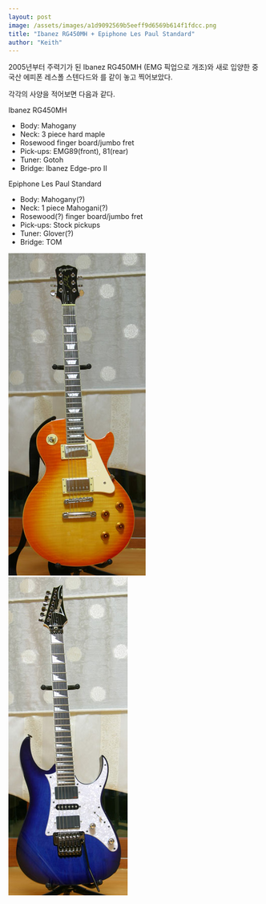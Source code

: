 ```yaml
---
layout: post
image: /assets/images/a1d9092569b5eeff9d6569b614f1fdcc.png
title: "Ibanez RG450MH + Epiphone Les Paul Standard"
author: "Keith"
---
```


2005년부터 주력기가 된 Ibanez RG450MH (EMG 픽업으로 개조)와
새로 입양한 중국산 에피폰 레스폴 스텐다드와 를 같이 놓고 찍어보았다.

각각의 사양을 적어보면 다음과 같다.

Ibanez RG450MH
- Body: Mahogany
- Neck: 3 piece hard maple
- Rosewood finger board/jumbo fret
- Pick-ups: EMG89(front), 81(rear)
- Tuner: Gotoh
- Bridge: Ibanez Edge-pro II

Epiphone Les Paul Standard
- Body: Mahogany(?)
- Neck: 1 piece Mahogani(?)
- Rosewood(?) finger board/jumbo fret
- Pick-ups: Stock pickups
- Tuner: Glover(?)
- Bridge: TOM

![image](/assets/images/a1d9092569b5eeff9d6569b614f1fdcc.png)
![image](/assets/images/e92f24528c31d95142ed161bc1b8a57b.png)



